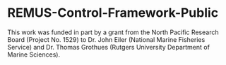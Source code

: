# REMUS-Control-Framework-Public

This work was funded in part by a grant from the North Pacific Research Board (Project No. 1529) to Dr. John Eiler 
(National Marine Fisheries Service) and Dr. Thomas Grothues (Rutgers University Department of Marine Sciences).

